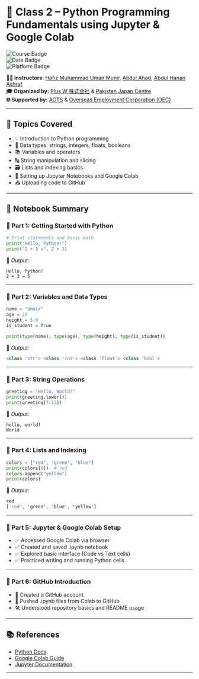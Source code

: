 # 🐍 Class 2 – Python Programming Fundamentals using Jupyter & Google Colab

![Course Badge](https://img.shields.io/badge/Course-IT%20%26%20Japanese%20Language-blue)  
![Date Badge](https://img.shields.io/badge/Date-January%2028%2C%202025-brightgreen)  
![Platform Badge](https://img.shields.io/badge/Platform-Python%20%7C%20Colab%20%7C%20Jupyter-yellow)

**👨‍🏫 Instructors:** [Hafiz Muhammad Umair Munir](https://www.linkedin.com/in/hafiz-muhammad-umair-munir-b929b0173/), [Abdul Ahad](https://www.linkedin.com/in/ahad-pro-soft/), [Abdul Hanan Ashraf](https://www.linkedin.com/in/abdul-hanan-ashraf-156115157/)  
**🎓 Organized by:** [Plus W 株式会社](https://www.linkedin.com/company/plus-w) & [Pakistan Japan Centre](https://www.linkedin.com/company/pakistan-japan-centre)  
**🌐 Supported by:** [AOTS](https://www.linkedin.com/company/aotsjapan/) & [Overseas Employment Corporation (OEC)](https://oec.gov.pk/)

---

## 🧠 Topics Covered

- 💡 Introduction to Python programming
- 🧮 Data types: strings, integers, floats, booleans
- 📚 Variables and operators
- 🔠 String manipulation and slicing
- 🗃️ Lists and indexing basics
- 📓 Setting up Jupyter Notebooks and Google Colab
- 📤 Uploading code to GitHub

---

## 📁 Notebook Summary

### 📌 Part 1: Getting Started with Python

```python
# Print statements and basic math
print("Hello, Python!")
print("2 + 3 =", 2 + 3)
```
📌 _Output:_
```
Hello, Python!
2 + 3 = 5
```
---

### 📌 Part 2: Variables and Data Types
```python
name = "Umair"
age = 25
height = 5.9
is_student = True

print(type(name), type(age), type(height), type(is_student))
```

📌 _Output:_
```javascript
<class 'str'> <class 'int'> <class 'float'> <class 'bool'>
```

---

### 📌 Part 3: String Operations
```python
greeting = "Hello, World!"
print(greeting.lower())
print(greeting[7:12])
```

📌 _Output:_
```
hello, world!
World
```

---

### 📌 Part 4: Lists and Indexing
```python
colors = ["red", "green", "blue"]
print(colors[0])  # red
colors.append("yellow")
print(colors)
```

📌 _Output:_
```css
red
['red', 'green', 'blue', 'yellow']
```
---

### 📌 Part 5: Jupyter & Google Colab Setup
- ✅ Accessed Google Colab via browser
- ✅ Created and saved .ipynb notebook
- ✅ Explored basic interface (Code vs Text cells)
- ✅ Practiced writing and running Python cells

---

### 📌 Part 6: GitHub Introduction
- 🔗 Created a GitHub account
- 📁 Pushed .ipynb files from Colab to GitHub
- 🛠️ Understood repository basics and README usage

---

## 📚 References
- [Python Docs](https://docs.python.org/3/)
- [Google Colab Guide](https://colab.research.google.com/)
- [Jupyter Documentation](https://jupyter.org/documentation)

---